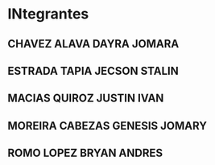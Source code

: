 # INtegrantes
## CHAVEZ ALAVA DAYRA JOMARA
## ESTRADA TAPIA JECSON STALIN
## MACIAS QUIROZ JUSTIN IVAN
## MOREIRA CABEZAS GENESIS JOMARY
## ROMO LOPEZ BRYAN ANDRES
